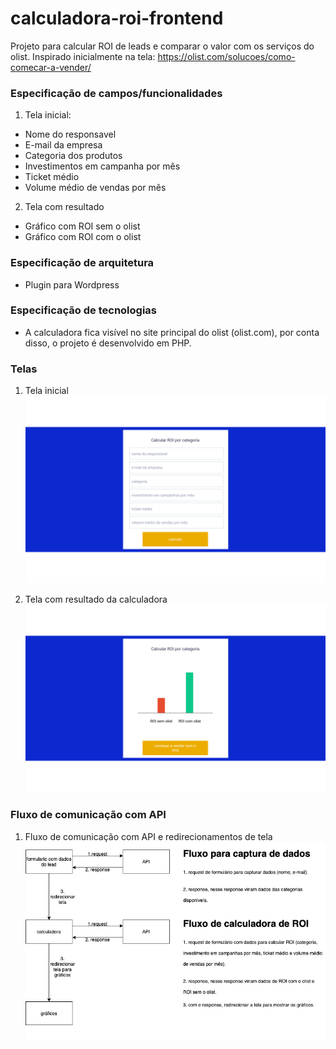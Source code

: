 # calculadora-roi-frontend
Projeto para calcular ROI de leads e comparar o valor com os serviços do olist. Inspirado inicialmente na tela: https://olist.com/solucoes/como-comecar-a-vender/

### Especificação de campos/funcionalidades
1. Tela inicial:
* Nome do responsavel
* E-mail da empresa
* Categoria dos produtos
* Investimentos em campanha por mês
* Ticket médio
* Volume médio de vendas por mês

2. Tela com resultado
* Gráfico com ROI sem o olist
* Gráfico com ROI com o olist

### Especificação de arquitetura
* Plugin para Wordpress

### Especificação de tecnologias
* A calculadora fica visível no site principal do olist (olist.com), por conta disso, o projeto é desenvolvido em PHP.

### Telas
1. Tela inicial
![](images/formulario.jpg)

2. Tela com resultado da calculadora
![](images/resultado.jpg)

### Fluxo de comunicação com API
1. Fluxo de comunicação com API e redirecionamentos de tela
![](images/calculadora-roi-frontend.jpg)
